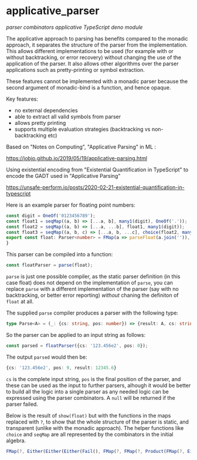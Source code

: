 # applicative_parser
*parser combinators applicative TypeScript deno module*

The applicative approach to parsing has benefits compared to the monadic approach,
it separates the structure of the parser from the implementation. This allows different
implementations to be used (for example with or without backtracking, or error recovery)
without changing the use of the application of the parser. It also allows other algorithms
over the parser applications such as pretty-printing or symbol extraction.

These features cannot be implemented with a monadic parser because the second argument of
monadic-bind is a function, and hence opaque.

Key features:

- no external dependencies
- able to extract all valid symbols from parser
- allows pretty printing
- supports multiple evaluation strategies (backtracking vs non-backtracking etc)

Based on "Notes on Computing", "Applicative Parsing" in ML :

<https://jobjo.github.io/2019/05/19/applicative-parsing.html>

Using existential encoding from "Existential Quantification in TypeScript"
to encode the GADT used in "Applicative Parsing"

<https://unsafe-perform.io/posts/2020-02-21-existential-quantification-in-typescript>

Here is an example parser for floating point numbers:

```ts
const digit = OneOf('0123456789');
const float1 = seqMap((a, b) => [...a, b], many1(digit), OneOf('.'));
const float2 = seqMap((a, b) => [...a, ...b], float1, many1(digit));
const float3 = seqMap((a, b, c) => [...a, b, ...c], choice(float2, many1(digit)), OneOf('e'), many1(digit));
export const float: Parser<number> = FMap(a => parseFloat(a.join('')), choice(float3, float2, float1));
}
```
This parser can be compiled into a function:
```ts
const floatParser = parse(float);
```
`parse` is just one possible compiler, as the static parser definition (in this case float) does
not depend on the implementation of `parse`, you can replace `parse` with a different implementation
of the parser (say with no backtracking, or better error reporting) _without_ chaning the definiton
of `float` at all.

The supplied `parse` compiler produces a parser with the following type:
```ts
type Parse<A> = (_: {cs: string, pos: number}) => {result: A, cs: string, pos: number}|null;
```
So the parser can be applied to an input string as follows:
```ts
const parsed = floatParser({cs: '123.456e2', pos: 0});
```
The output `parsed` would then be:
```ts
{cs: '123.456e2', pos: 9, result: 12345.6}
```
`cs` is the complete input string, `pos` is the final position of the parser, and these can be used as the input to further parsers, alhough it would be better to build all the logic into a single parser as any needed logic can be
expressed using the parser combinators. A `null` will be returned if the parser failed.

Below is the result of `show(float)` but with the functions in the maps replaced with `?`, to show that the 
whole structure of the parser is static, and transparent (unlike with the monadic approach). The helper functions like
`choice` and `seqMap` are all represented by the combinators in the initial algebra.
```ts
FMap(?, Either(Either(Either(Fail(), FMap(?, FMap(?, Product(FMap(?, Either(Either(Fail(), FMap(?, FMap(?, Product(FMap(?, FMap(?, FMap(?, Product(FMap(?, FMap(?, Product(FMap(?, OneOf('0123456789')), Fix(Either(FMap(?, Product(FMap(?, OneOf('0123456789')), Fail())), Return()))))), FMap(?, Product(FMap(?, OneOf('.')), Return())))))), FMap(?, Product(FMap(?, FMap(?, Product(FMap(?, OneOf('0123456789')), Fix(Either(FMap(?, Product(FMap(?, OneOf('0123456789')), Fail())), Return()))))), Return())))))), FMap(?, Product(FMap(?, OneOf('0123456789')), Fix(Either(FMap(?, Product(FMap(?, OneOf('0123456789')), Fail())), Return())))))), FMap(?, Product(FMap(?, OneOf('e')), FMap(?, Product(FMap(?, FMap(?, Product(FMap(?, OneOf('0123456789')), Fix(Either(FMap(?, Product(FMap(?, OneOf('0123456789')), Fail())), Return()))))), Return())))))))), FMap(?, FMap(?, Product(FMap(?, FMap(?, FMap(?, Product(FMap(?, FMap(?, Product(FMap(?, OneOf('0123456789')), Fix(Either(FMap(?, Product(FMap(?, OneOf('0123456789')), Fail())), Return()))))), FMap(?, Product(FMap(?, OneOf('.')), Return())))))), FMap(?, Product(FMap(?, FMap(?, Product(FMap(?, OneOf('0123456789')), Fix(Either(FMap(?, Product(FMap(?, OneOf('0123456789')), Fail())), Return()))))), Return())))))), FMap(?, FMap(?, Product(FMap(?, FMap(?, Product(FMap(?, OneOf('0123456789')), Fix(Either(FMap(?, Product(FMap(?, OneOf('0123456789')), Fail())), Return()))))), FMap(?, Product(FMap(?, OneOf('.')), Return())))))))
```